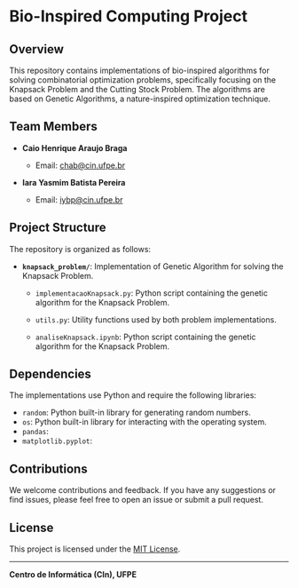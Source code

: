 # Bio-Inspired Computing Project

## Overview

This repository contains implementations of bio-inspired algorithms for solving combinatorial optimization problems, specifically focusing on the Knapsack Problem and the Cutting Stock Problem. The algorithms are based on Genetic Algorithms, a nature-inspired optimization technique.

## Team Members

- **Caio Henrique Araujo Braga**
  - Email: chab@cin.ufpe.br

- **Iara Yasmim Batista Pereira**
  - Email: iybp@cin.ufpe.br

## Project Structure

The repository is organized as follows:

- **`knapsack_problem/`**: Implementation of Genetic Algorithm for solving the Knapsack Problem.
  - `implementacaoKnapsack.py`: Python script containing the genetic algorithm for the Knapsack Problem.

  - `utils.py`: Utility functions used by both problem implementations.

  - `analiseKnapsack.ipynb`: Python script containing the genetic algorithm for the Knapsack Problem.

## Dependencies

The implementations use Python and require the following libraries:


- `random`: Python built-in library for generating random numbers.
- `os`: Python built-in library for interacting with the operating system.
- `pandas`:
- `matplotlib.pyplot`: 

## Contributions

We welcome contributions and feedback. If you have any suggestions or find issues, please feel free to open an issue or submit a pull request.

## License

This project is licensed under the [MIT License](LICENSE).

---

**Centro de Informática (CIn), UFPE**
